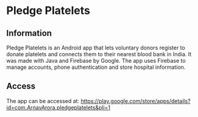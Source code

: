 # Pledge Platelets 
## Information
Pledge Platelets is an Android app that lets voluntary donors register to donate platelets and connects them to their nearest blood bank in India. It was made with Java and Firebase by Google.
The app uses Firebase to manage accounts, phone authentication and store hospital information. 

## Access
The app can be accessed at: https://play.google.com/store/apps/details?id=com.ArnavArora.pledgeplatelets&pli=1
